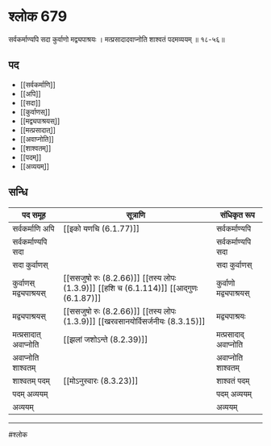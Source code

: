 # श्लोक 679

सर्वकर्माण्यपि सदा कुर्वाणो मद्व्यपाश्रयः ।
मत्प्रसादादवाप्नोति शाश्वतं पदमव्ययम् ॥ १८-५६॥


## पद 

- [[सर्वकर्माणि]]
- [[अपि]]
- [[सदा]]
- [[कुर्वाणस्]]
- [[मद्व्यपाश्रयस्]]
- [[मत्प्रसादात्]]
- [[अवाप्नोति]]
- [[शाश्वतम्]]
- [[पदम्]]
- [[अव्ययम्]]

## सन्धि

| पद समूह | सूत्राणि | संधिकृत रूप |
| ----- | ----- | ----- |
| सर्वकर्माणि अपि |  [[इको यणचि (6.1.77)]] | सर्वकर्माण्यपि |
| सर्वकर्माण्यपि सदा |  | सर्वकर्माण्यपि सदा |
| सदा कुर्वाणस् |  | सदा कुर्वाणस् |
| कुर्वाणस् मद्व्यपाश्रयस् |  [[ससजुषो रुः (8.2.66)]] [[तस्य लोपः (1.3.9)]] [[हशि च (6.1.114)]] [[आद्गुणः (6.1.87)]] | कुर्वाणो मद्व्यपाश्रयस् |
| मद्व्यपाश्रयस् |  [[ससजुषो रुः (8.2.66)]] [[तस्य लोपः (1.3.9)]] [[खरवसानयोर्विसर्जनीयः (8.3.15)]] | मद्व्यपाश्रयः |
| मत्प्रसादात् अवाप्नोति |  [[झलां जशोऽन्ते (8.2.39)]] | मत्प्रसादाद् अवाप्नोति |
| अवाप्नोति शाश्वतम् |  | अवाप्नोति शाश्वतम् |
| शाश्वतम् पदम् |  [[मोऽनुस्वारः (8.3.23)]] | शाश्वतं पदम् |
| पदम् अव्ययम् |  | पदम् अव्ययम् |
| अव्ययम् |  | अव्ययम् |


---

#श्लोक